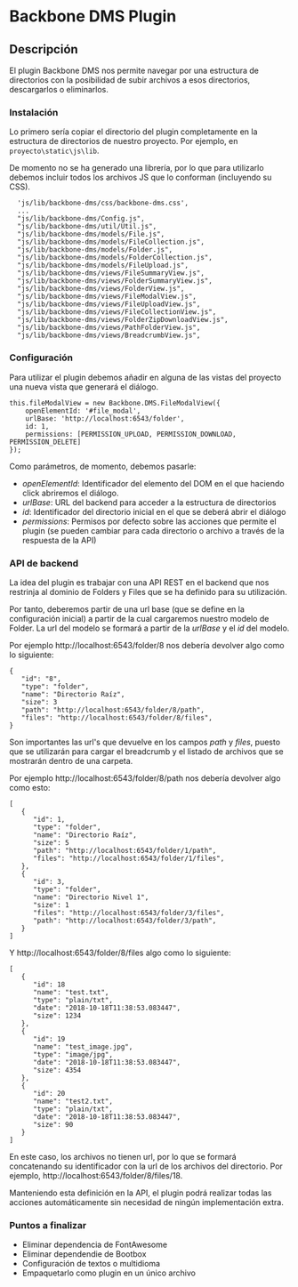 Backbone DMS Plugin
====================

Descripción
---------------------

El plugin Backbone DMS nos permite navegar por una estructura de directorios con la posibilidad de subir archivos a esos directorios, descargarlos o eliminarlos.

### Instalación
Lo primero sería copiar el directorio del plugin completamente en la estructura de directorios de nuestro proyecto. Por ejemplo, en `proyecto\static\js\lib`.

De momento no se ha generado una librería, por lo que para utilizarlo debemos incluir todos los archivos JS que lo conforman (incluyendo su CSS).
```
  'js/lib/backbone-dms/css/backbone-dms.css',
  ...
  "js/lib/backbone-dms/Config.js",
  "js/lib/backbone-dms/util/Util.js",
  "js/lib/backbone-dms/models/File.js",
  "js/lib/backbone-dms/models/FileCollection.js",
  "js/lib/backbone-dms/models/Folder.js",
  "js/lib/backbone-dms/models/FolderCollection.js",
  "js/lib/backbone-dms/models/FileUpload.js",
  "js/lib/backbone-dms/views/FileSummaryView.js",
  "js/lib/backbone-dms/views/FolderSummaryView.js",
  "js/lib/backbone-dms/views/FolderView.js",
  "js/lib/backbone-dms/views/FileModalView.js",
  "js/lib/backbone-dms/views/FileUploadView.js",
  "js/lib/backbone-dms/views/FileCollectionView.js",
  "js/lib/backbone-dms/views/FolderZipDownloadView.js",
  "js/lib/backbone-dms/views/PathFolderView.js",
  "js/lib/backbone-dms/views/BreadcrumbView.js",
```

### Configuración
Para utilizar el plugin debemos añadir en alguna de las vistas del proyecto una nueva vista que generará el diálogo.
```
this.fileModalView = new Backbone.DMS.FileModalView({
    openElementId: '#file_modal',
    urlBase: 'http://localhost:6543/folder',
    id: 1,
    permissions: [PERMISSION_UPLOAD, PERMISSION_DOWNLOAD, PERMISSION_DELETE]
});
```
Como parámetros, de momento, debemos pasarle:
- *openElementId*: Identificador del elemento del DOM en el que haciendo click abriremos el diálogo.
- *urlBase*: URL del backend para acceder a la estructura de directorios
- *id*: Identificador del directorio inicial en el que se deberá abrir el diálogo
- *permissions*: Permisos por defecto sobre las acciones que permite el plugin (se pueden cambiar para cada directorio o archivo a través de la respuesta de la API)

### API de backend
La idea del plugin es trabajar con una API REST en el backend que nos restrinja al dominio de Folders y Files que se ha definido para su utilización.

Por tanto, deberemos partir de una url base (que se define en la configuración inicial) a partir de la cual cargaremos nuestro modelo de Folder. La url del modelo se formará a partir de la *urlBase* y el *id* del modelo.

Por ejemplo http://localhost:6543/folder/8 nos debería devolver algo como lo siguiente:

```
{
   "id": "8",
   "type": "folder",
   "name": "Directorio Raíz",
   "size": 3
   "path": "http://localhost:6543/folder/8/path",
   "files": "http://localhost:6543/folder/8/files",
}
```
Son importantes las url's que devuelve en los campos *path* y *files*, puesto que se utilizarán para cargar el breadcrumb y el listado de archivos que se mostrarán dentro de una carpeta.

Por ejemplo http://localhost:6543/folder/8/path nos debería devolver algo como esto:
```
[
   {
      "id": 1,
      "type": "folder",
      "name": "Directorio Raíz",
      "size": 5
      "path": "http://localhost:6543/folder/1/path",
      "files": "http://localhost:6543/folder/1/files",
   },
   {
      "id": 3,
      "type": "folder",
      "name": "Directorio Nivel 1",
      "size": 1
      "files": "http://localhost:6543/folder/3/files",
      "path": "http://localhost:6543/folder/3/path",
   }
]
```

Y http://localhost:6543/folder/8/files algo como lo siguiente:
```
[
   {
      "id": 18
      "name": "test.txt",
      "type": "plain/txt",
      "date": "2018-10-18T11:38:53.083447",
      "size": 1234
   },
   {
      "id": 19
      "name": "test_image.jpg",
      "type": "image/jpg",
      "date": "2018-10-18T11:38:53.083447",
      "size": 4354
   },
   {
      "id": 20
      "name": "test2.txt",
      "type": "plain/txt",
      "date": "2018-10-18T11:38:53.083447",
      "size": 90
   }
]
```
En este caso, los archivos no tienen url, por lo que se formará concatenando su identificador con la url de los archivos del directorio. Por ejemplo, http://localhost:6543/folder/8/files/18.

Manteniendo esta definición en la API, el plugin podrá realizar todas las acciones automáticamente sin necesidad de ningún implementación extra.


### Puntos a finalizar
- Eliminar dependencia de FontAwesome
- Eliminar dependendie de Bootbox
- Configuración de textos o multidioma
- Empaquetarlo como plugin en un único archivo